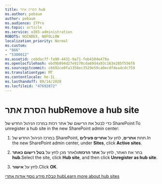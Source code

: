 ```yaml
---
title: הסרת אתר hub
ms.author: pebaum
author: pebaum
ms.audience: ITPro
ms.topic: article
ms.service: o365-administration
ROBOTS: NOINDEX, NOFOLLOW
localization_priority: Normal
ms.custom:
- "866"
- "5300012"
ms.assetid: cebdac7f-fa90-4431-9a71-feb4104e479a
ms.openlocfilehash: ebd9b894d27e9278cda69d4a93c163e285f556f6
ms.sourcegitcommit: c6692ce0fa1358ec3529e59ca0ecdfdea4cdc759
ms.translationtype: MT
ms.contentlocale: he-IL
ms.lasthandoff: 09/14/2020
ms.locfileid: "47692872"
---
```

# <a name="remove-a-hub-site"></a><span data-ttu-id="9428a-102">הסרת אתר hub</span><span class="sxs-lookup"><span data-stu-id="9428a-102">Remove a hub site</span></span>

<span data-ttu-id="9428a-103">כדי לבטל את הרישום של אתר רכזת במרכז הניהול החדש של SharePoint:</span><span class="sxs-lookup"><span data-stu-id="9428a-103">To unregister a hub site in the new SharePoint admin center:</span></span>
  
1. <span data-ttu-id="9428a-104">במרכז הניהול החדש של SharePoint, תחת **אתרים**, לחץ על **אתרים פעילים**.</span><span class="sxs-lookup"><span data-stu-id="9428a-104">In the new SharePoint admin center, under **Sites**, click **Active sites**.</span></span>

2. <span data-ttu-id="9428a-105">בחר את האתר, לחץ על **אתר הרכזת**ולאחר מכן לחץ על **בטל רישום כאתר hub**.</span><span class="sxs-lookup"><span data-stu-id="9428a-105">Select the site, click **Hub site**, and then click **Unregister as hub site**.</span></span>

3. <span data-ttu-id="9428a-106">לחץ על **אישור**.</span><span class="sxs-lookup"><span data-stu-id="9428a-106">Click **OK**.</span></span>

[<span data-ttu-id="9428a-107">קבלת מידע נוסף אודות אתרי hub</span><span class="sxs-lookup"><span data-stu-id="9428a-107">Learn more about hub sites</span></span>](https://support.office.com/article/what-is-a-sharepoint-hub-site-fe26ae84-14b7-45b6-a6d1-948b3966427f)
  